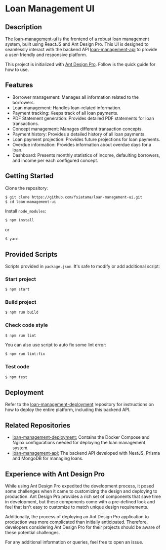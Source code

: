 # Loan Management UI

## Description

The [loan-management-ui](https://github.com/fsiatama/loan-management-ui.git)  is the frontend of a robust loan management system, built using ReactJS and Ant Design Pro. This UI is designed to seamlessly interact with the backend API [loan-management-api](https://github.com/fsiatama/loan-management-api.git) to provide a user-friendly and responsive platform.

This project is initialized with [Ant Design Pro](https://pro.ant.design). Follow is the quick guide for how to use.

## Features

- Borrower management: Manages all information related to the borrowers.
- Loan management: Handles loan-related information.
- Payment tracking: Keeps track of all loan payments.
- PDF Statement generation: Provides detailed PDF statements for loan transactions.
- Concept management: Manages different transaction concepts.
- Payment history: Provides a detailed history of all loan payments.
- Loan payment projection: Provides future projections for loan payments.
- Overdue information: Provides information about overdue days for a loan.
- Dashboard: Presents monthly statistics of income, defaulting borrowers, and income per each configured concept.

## Getting Started

Clone the repository:
```bash
$ git clone https://github.com/fsiatama/loan-management-ui.git
$ cd loan-management-ui
```


Install `node_modules`:

```bash
$ npm install
```

or

```bash
$ yarn
```

## Provided Scripts

Scripts provided in `package.json`. It's safe to modify or add additional script:

### Start project

```bash
$ npm start
```

### Build project

```bash
$ npm run build
```

### Check code style

```bash
$ npm run lint
```

You can also use script to auto fix some lint error:

```bash
$ npm run lint:fix
```

### Test code

```bash
$ npm test
```

## Deployment

Refer to the [loan-management-deployment](https://github.com/fsiatama/loan-management-deployment.git) repository for instructions on how to deploy the entire platform, including this backend API.

## Related Repositories

- [loan-management-deployment:](https://github.com/fsiatama/loan-management-deployment.git)  Contains the Docker Compose and Nginx configurations needed for deploying the loan management system.
- [loan-management-api:](https://github.com/fsiatama/loan-management-api.git) The backend API developed with NestJS, Prisma and MongoDB for managing loans.


## Experience with Ant Design Pro

While using Ant Design Pro expedited the development process, it posed some challenges when it came to customizing the design and deploying to production. Ant Design Pro provides a rich set of components that save time in development, but these components come with a pre-defined look and feel that isn't easy to customize to match unique design requirements.

Additionally, the process of deploying an Ant Design Pro application to production was more complicated than initially anticipated. Therefore, developers considering Ant Design Pro for their projects should be aware of these potential challenges.

For any additional information or queries, feel free to open an issue.


